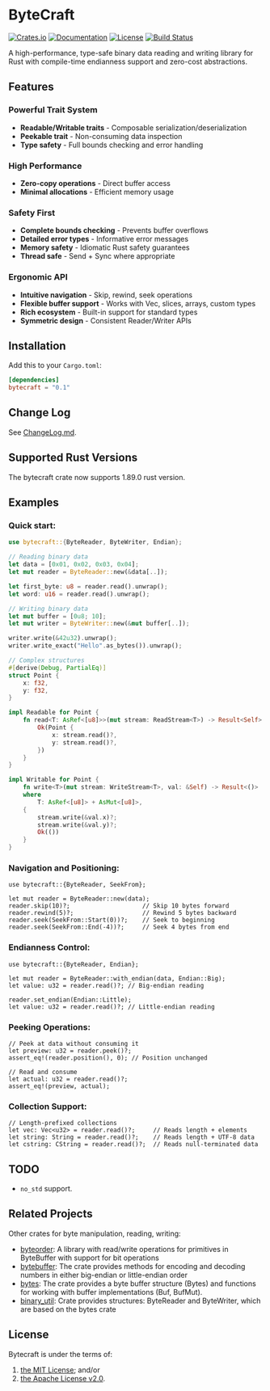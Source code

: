 # ByteCraft

[![Crates.io](https://img.shields.io/crates/v/bytecraft.svg)](https://crates.io/crates/bytecraft)
[![Documentation](https://docs.rs/bytecraft/badge.svg)](https://docs.rs/bytecraft)
[![License](https://img.shields.io/crates/l/bytecraft.svg)](https://github.com/Igor743646/bytecraft/blob/master/LICENSE-MIT)
[![Build Status](https://github.com/Igor743646/bytecraft/workflows/CI/badge.svg)](https://github.com/Igor743646/bytecraft/actions)

A high-performance, type-safe binary data reading and writing library for Rust with compile-time endianness support and zero-cost abstractions.

## Features

### **Powerful Trait System**
- **Readable/Writable traits** - Composable serialization/deserialization
- **Peekable trait** - Non-consuming data inspection
- **Type safety** - Full bounds checking and error handling

### **High Performance**
- **Zero-copy operations** - Direct buffer access
- **Minimal allocations** - Efficient memory usage

### **Safety First**
- **Complete bounds checking** - Prevents buffer overflows
- **Detailed error types** - Informative error messages
- **Memory safety** - Idiomatic Rust safety guarantees
- **Thread safe** - Send + Sync where appropriate

### **Ergonomic API**
- **Intuitive navigation** - Skip, rewind, seek operations
- **Flexible buffer support** - Works with Vec, slices, arrays, custom types
- **Rich ecosystem** - Built-in support for standard types
- **Symmetric design** - Consistent Reader/Writer APIs

## Installation

Add this to your `Cargo.toml`:

```toml
[dependencies]
bytecraft = "0.1"
```

## Change Log

See [ChangeLog.md](https://github.com/Igor743646/bytecraft/blob/master/ChangeLog.md).

## Supported Rust Versions

The bytecraft crate now supports 1.89.0 rust version.

## Examples

### Quick start:

```rust
use bytecraft::{ByteReader, ByteWriter, Endian};

// Reading binary data
let data = [0x01, 0x02, 0x03, 0x04];
let mut reader = ByteReader::new(&data[..]);

let first_byte: u8 = reader.read().unwrap();
let word: u16 = reader.read().unwrap();

// Writing binary data
let mut buffer = [0u8; 10];
let mut writer = ByteWriter::new(&mut buffer[..]);

writer.write(&42u32).unwrap();
writer.write_exact("Hello".as_bytes()).unwrap();

// Complex structures
#[derive(Debug, PartialEq)]
struct Point {
    x: f32,
    y: f32,
}

impl Readable for Point {
    fn read<T: AsRef<[u8]>>(mut stream: ReadStream<T>) -> Result<Self> {
        Ok(Point {
            x: stream.read()?,
            y: stream.read()?,
        })
    }
}

impl Writable for Point {
    fn write<T>(mut stream: WriteStream<T>, val: &Self) -> Result<()>
    where
        T: AsRef<[u8]> + AsMut<[u8]>,
    {
        stream.write(&val.x)?;
        stream.write(&val.y)?;
        Ok(())
    }
}
```

### Navigation and Positioning:

```rust,no_run
use bytecraft::{ByteReader, SeekFrom};

let mut reader = ByteReader::new(data);
reader.skip(10)?;                    // Skip 10 bytes forward
reader.rewind(5)?;                   // Rewind 5 bytes backward
reader.seek(SeekFrom::Start(0))?;    // Seek to beginning
reader.seek(SeekFrom::End(-4))?;     // Seek 4 bytes from end
```

### Endianness Control:

```rust,no_run
use bytecraft::{ByteReader, Endian};

let mut reader = ByteReader::with_endian(data, Endian::Big);
let value: u32 = reader.read()?; // Big-endian reading

reader.set_endian(Endian::Little);
let value: u32 = reader.read()?; // Little-endian reading
```

### Peeking Operations:

```rust,no_run
// Peek at data without consuming it
let preview: u32 = reader.peek()?;
assert_eq!(reader.position(), 0); // Position unchanged

// Read and consume
let actual: u32 = reader.read()?;
assert_eq!(preview, actual);
```

### Collection Support:

```rust,no_run
// Length-prefixed collections
let vec: Vec<u32> = reader.read()?;     // Reads length + elements
let string: String = reader.read()?;    // Reads length + UTF-8 data
let cstring: CString = reader.read()?;  // Reads null-terminated data
```

## TODO

* `no_std` support.

## Related Projects

Other crates for byte manipulation, reading, writing:
* [byteorder]: A library with read/write operations for primitives in ByteBuffer with support for bit operations
* [bytebuffer]: The crate provides methods for encoding and decoding numbers in either big-endian or little-endian order
* [bytes]: The crate provides a byte buffer structure (Bytes) and functions for working with buffer implementations (Buf, BufMut).
* [binary_util]: Crate provides structures: ByteReader and ByteWriter, which are based on the bytes crate

## License

Bytecraft is under the terms of:

1. [the MIT License](https://opensource.org/license/MIT); and/or
2. [the Apache License v2.0](http://www.apache.org/licenses/LICENSE-2.0).

[Rust]: https://www.rust-lang.org/
[byteorder]: https://docs.rs/byteorder/latest/byteorder/
[bytebuffer]: https://docs.rs/bytebuffer/latest/bytebuffer/struct.ByteBuffer.html
[bytes]: https://docs.rs/bytes/latest/bytes/
[binary_util]: https://docs.rs/binary-util/latest/binary_util/